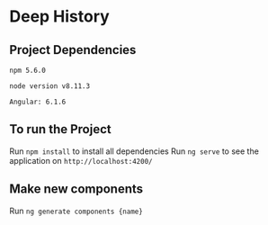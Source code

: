# Deep History

## Project Dependencies

    npm 5.6.0

    node version v8.11.3

    Angular: 6.1.6

## To run the Project

Run `npm install` to install all dependencies
Run `ng serve` to see the application on `http://localhost:4200/`

## Make new components

Run `ng generate components {name}`
